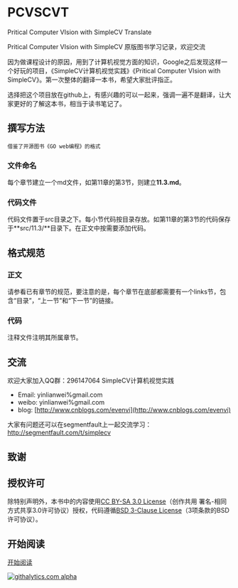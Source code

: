 PCVSCVT
=======

Pritical Computer VIsion with SimpleCV Translate

Pritical Computer VIsion with SimpleCV 原版图书学习记录，欢迎交流


因为做课程设计的原因，用到了计算机视觉方面的知识，Google之后发现这样一个好玩的项目，《SimpleCV计算机视觉实践》《Pritical Computer VIsion with SimpleCV》。第一次整体的翻译一本书，希望大家批评指正。

选择把这个项目放在github上，有感兴趣的可以一起来，强调一遍不是翻译，让大家更好的了解这本书，相当于读书笔记了。

## 撰写方法
 ` 借鉴了开源图书《GO web编程》的格式 `
### 文件命名
每个章节建立一个md文件，如第11章的第3节，则建立**11.3.md**。
### 代码文件
代码文件置于src目录之下。每小节代码按目录存放。如第11章的第3节的代码保存于**src/11.3/**目录下。在正文中按需要添加代码。

## 格式规范
### 正文
请参看已有章节的规范，要注意的是，每个章节在底部都需要有一个links节，包含“目录”，“上一节”和“下一节”的链接。
### 代码
注释文件注明其所属章节。


## 交流
欢迎大家加入QQ群：296147064  SimpleCV计算机视觉实践

* Email: yinlianwei%gmail.com
* weibo: yinlianwei%gmail.com
* blog: [http://www.cnblogs.com/evenvi](http://www.cnblogs.com/evenvi)

大家有问题还可以在segmentfault上一起交流学习：http://segmentfault.com/t/simplecv

## 致谢


## 授权许可
除特别声明外，本书中的内容使用[CC BY-SA 3.0 License](http://creativecommons.org/licenses/by-sa/3.0/)（创作共用 署名-相同方式共享3.0许可协议）授权，代码遵循[BSD 3-Clause License](<https://github.com/yinlianwei/PCVSCVT/blob/master/LICENSE.md>)（3项条款的BSD许可协议）。

## 开始阅读
[开始阅读](<https://github.com/yinlianwei/PCVSCVT/blob/master/Table%20of%20Comtents.md>)


[![githalytics.com alpha](https://cruel-carlota.pagodabox.com/44c98c9d398b8319b6e87edcd3e34144 "githalytics.com")](https://github.com/yinlianwei/PCVSCVT)

